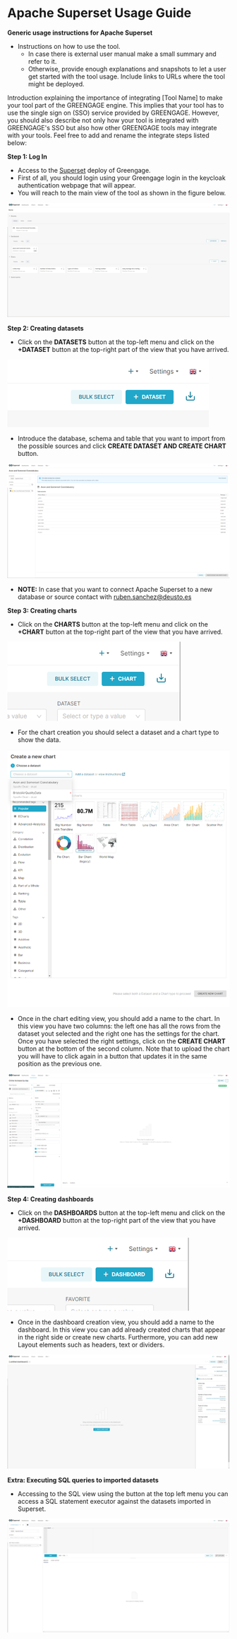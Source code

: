 # Apache Superset Usage Guide 

**Generic usage instructions for Apache Superset**
- Instructions on how to use the tool.
  - In case there is external user manual make a small summary and refer to it.
  - Otherwise, provide enough explanations and snapshots to let a user get started with the tool usage. Include links to URLs where the tool might be deployed.
    
Introduction explaining the importance of integrating [Tool Name] to make your tool part of the GREENGAGE engine. This implies that your tool has to use the single sign on (SSO) service provided by GREENGAGE. However, you should also describe not only how your tool is integrated with GREENGAGE's SSO but also how other GREENGAGE tools may integrate with your tools. Feel free to add and rename the integrate steps listed below:

**Step 1: Log In**
- Access to the [Superset](https://superset.16.171.94.204.nip.io/) deploy of Greengage.
- First of all, you should login using your Greengage login in the keycloak authentication webpage that will appear.
- You will reach to the main view of the tool as shown in the figure below.

![Main view](./assets/main_view.png)

**Step 2: Creating datasets**

- Click on the **DATASETS** button at the top-left menu and click on the **+DATASET** button at the top-right part of the view that you have arrived.

![Add dataset button](./assets/dataset_button.png)

- Introduce the database, schema and table that you want to import from the possible sources and click **CREATE DATASET AND CREATE CHART** button. 

![Creation of dataset view](./assets/new_dataset.png)

- **NOTE:** In case that you want to connect Apache Superset to a new database or source contact with [ruben.sanchez@deusto.es](mailto:ruben.sanchez@deusto.es)

**Step 3: Creating charts**

- Click on the **CHARTS** button at the top-left menu and click on the **+CHART** button at the top-right part of the view that you have arrived.

![Add chart button](./assets/chart_button.png)

- For the chart creation you should select a dataset and a chart type to show the data.

![New chart](./assets/new_chart.png)

- Once in the chart editing view, you should add a name to the chart. In this view you have two columns: the left one has all the rows from the dataset yout selected and the right one has the settings for the chart. Once you have selected the right settings, click on the **CREATE CHART** button at the bottom of the second column. Note that to upload the chart you will have to click again in a button that updates it in the same position as the previous one.

![Chart editing](./assets/chart_editing.png)

**Step 4: Creating dashboards**

- Click on the **DASHBOARDS** button at the top-left menu and click on the **+DASHBOARD** button at the top-right part of the view that you have arrived.

![Add chart button](./assets/dashboard_button.png)

- Once in the dashboard creation view, you should add a name to the dashboard. In this view you can add already created charts that appear in the right side or create new charts. Furthermore, you can add new Layout elements such as headers, text or dividers. 

![New chart](./assets/new_dashboard.png)

**Extra: Executing SQL queries to imported datasets**

- Accessing to the SQL view using the button at the top left menu you can access a SQL statement executor against the datasets imported in Superset.

![SQL lab](./assets/sql.png)